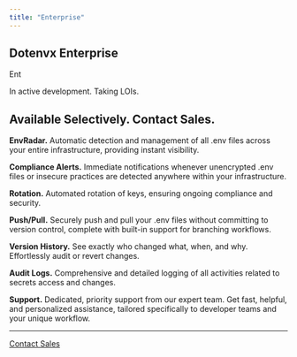 ```yaml
---
title: "Enterprise"
---
```


<section class="w-full max-w-4xl lg:max-w-5xl mx-auto px-6 my-20 md:my-32">
  <div class="flex gap-3 h-full flex-col items-center justify-center">
    <div class="flex gap-1 text-center leading-relaxed my-1 items-center justify-center">
      <h1 class="text-center text-xl font-bold tracking-tight leading-none text-black dark:text-[#ECD53F]">Dotenvx <span class="hidden">Enterprise</span></h1>
      <div class="inline-block bg-[#c8102E] text-zinc-50 font-bold px-2 py-1 text-xl italic rounded-sm uppercase">Ent</div>
    </div>
    <p class="text-center text-orange-600 dark:text-orange-500 text-sm tracking-tight font-semibold">In active development. Taking LOIs.</p>
    <h1 class="mb-5 text-center text-xl sm:text-2xl md:text-3xl lg:text-5xl font-bold tracking-tight text-zinc-950 dark:text-[#ECD53F] font-light">Available Selectively. Contact Sales.</h1>
    <div class="flex text-xl flex-col md:flex-row gap-4 md:gap-10 lg:gap-16">
      <div class="flex-1 flex flex-col gap-4 md:gap-8">
        <p>
          <strong>EnvRadar.</strong>
          Automatic detection and management of all .env files across your entire infrastructure, providing instant visibility.
        </p>
        <p>
          <strong>Compliance Alerts.</strong>
          Immediate notifications whenever unencrypted .env files or insecure practices are detected anywhere within your infrastructure.
        </p>
        <p>
          <strong>Rotation.</strong>
          Automated rotation of keys, ensuring ongoing compliance and security.
        </p>
        <p>
          <strong>Push/Pull.</strong>
          Securely push and pull your .env files without committing to version control, complete with built-in support for branching workflows.
        </p>
      </div>
      <div class="flex-1 flex flex-col gap-4 md:gap-8">
        <p>
          <strong>Version History.</strong>
          See exactly who changed what, when, and why. Effortlessly audit or revert changes.
        </p>
        <p>
          <strong>Audit Logs.</strong>
          Comprehensive and detailed logging of all activities related to secrets access and changes.
        </p>
        <p>
          <strong>Support.</strong>
          Dedicated, priority support from our expert team. Get fast, helpful, and personalized assistance, tailored specifically to developer teams and your unique workflow.
        </p>
        <hr/>
        <a href="mailto:sales@dotenvx.com" class="btn-enterprise w-full flex-none inline-block">
          Contact Sales
        </a>
      </div>
    </div>
  </div>
</section>
